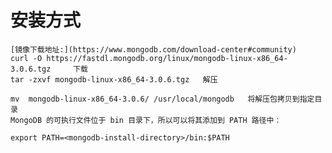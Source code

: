 # 安装方式
    [镜像下载地址:](https://www.mongodb.com/download-center#community)  
    curl -O https://fastdl.mongodb.org/linux/mongodb-linux-x86_64-3.0.6.tgz     下载  
    tar -zxvf mongodb-linux-x86_64-3.0.6.tgz   解压  

    mv  mongodb-linux-x86_64-3.0.6/ /usr/local/mongodb   将解压包拷贝到指定目录  
    MongoDB 的可执行文件位于 bin 目录下，所以可以将其添加到 PATH 路径中： 

    export PATH=<mongodb-install-directory>/bin:$PATH  